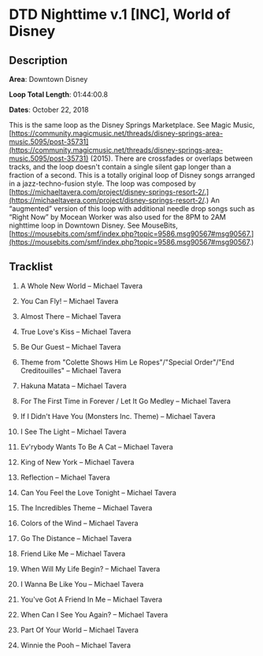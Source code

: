 # DTD Nighttime v.1 [INC], World of Disney

## Description

**Area**: Downtown Disney

**Loop Total Length**: 01:44:00.8

**Dates**: October 22, 2018

This is the same loop as the Disney Springs Marketplace. See Magic Music, [https://community.magicmusic.net/threads/disney-springs-area-music.5095/post-35731](https://community.magicmusic.net/threads/disney-springs-area-music.5095/post-35731) (2015). There are crossfades or overlaps between tracks, and the loop doesn't contain a single silent gap longer than a fraction of a second. This is a totally original loop of Disney songs arranged in a jazz-techno-fusion style. The loop was composed by [https://michaeltavera.com/project/disney-springs-resort-2/.](https://michaeltavera.com/project/disney-springs-resort-2/.) An “augmented” version of this loop with additional needle drop songs such as “Right Now” by Mocean Worker was also used for the 8PM to 2AM nighttime loop in Downtown Disney. See MouseBits, [https://mousebits.com/smf/index.php?topic=9586.msg90567#msg90567.](https://mousebits.com/smf/index.php?topic=9586.msg90567#msg90567.)

## Tracklist

1. A Whole New World – Michael Tavera


2. You Can Fly! – Michael Tavera


3. Almost There – Michael Tavera


4. True Love's Kiss – Michael Tavera


5. Be Our Guest – Michael Tavera


6. Theme from "Colette Shows Him Le Ropes"/"Special Order"/"End Creditouilles" – Michael Tavera


7. Hakuna Matata – Michael Tavera


8. For The First Time in Forever / Let It Go Medley – Michael Tavera


9. If I Didn't Have You (Monsters Inc. Theme) – Michael Tavera


10. I See The Light – Michael Tavera


11. Ev'rybody Wants To Be A Cat – Michael Tavera


12. King of New York – Michael Tavera


13. Reflection – Michael Tavera


14. Can You Feel the Love Tonight – Michael Tavera


15. The Incredibles Theme – Michael Tavera


16. Colors of the Wind – Michael Tavera


17. Go The Distance – Michael Tavera


18. Friend Like Me – Michael Tavera


19. When Will My Life Begin? – Michael Tavera


20. I Wanna Be Like You – Michael Tavera


21. You've Got A Friend In Me – Michael Tavera


22. When Can I See You Again? – Michael Tavera


23. Part Of Your World – Michael Tavera


24. Winnie the Pooh – Michael Tavera

